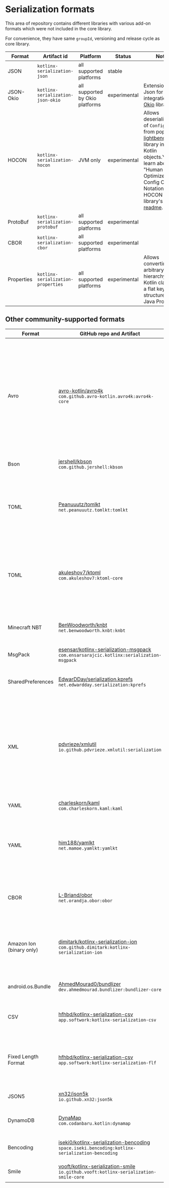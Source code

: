 # Serialization formats

This area of repository contains different libraries with various add-on formats which 
were not included in the core library.

For convenience, they have same `groupId`, versioning and release cycle as core library.

| Format     | Artifact id                        | Platform                        | Status       | Notes                                                                                                                                                                                                                                                                                                        |
|------------|------------------------------------|---------------------------------|--------------|--------------------------------------------------------------------------------------------------------------------------------------------------------------------------------------------------------------------------------------------------------------------------------------------------------------|
| JSON       | `kotlinx-serialization-json`       | all supported platforms         | stable       |                                                                                                                                                                                                                                                                                                              |
| JSON-Okio  | `kotlinx-serialization-json-okio`  | all supported by Okio platforms | experimental | Extensions on Json for integration with [Okio](https://square.github.io/okio/) library.                                                                                                                                                                                                                      |
| HOCON      | `kotlinx-serialization-hocon`      | JVM only                        | experimental | Allows deserialization of `Config` object from popular [lightbend/config](https://github.com/lightbend/config) library into Kotlin objects.You can learn about "Human-Optimized Config Object Notation" or HOCON from library's [readme](https://github.com/lightbend/config#using-hocon-the-json-superset). |
| ProtoBuf   | `kotlinx-serialization-protobuf`   | all supported platforms         | experimental |                                                                                                                                                                                                                                                                                                              |
| CBOR       | `kotlinx-serialization-cbor`       | all supported platforms         | experimental |                                                                                                                                                                                                                                                                                                              |
| Properties | `kotlinx-serialization-properties` | all supported platforms         | experimental | Allows converting arbitrary hierarchy of Kotlin classes to a flat key-value structure à la Java Properties.                                                                                                                                                                                                  |

## Other community-supported formats

| Format                   | GitHub repo and Artifact                                                                                                                                 | Platform                | Notes                                                                                                                                                                                                                                                                                                                                                                                                                                                      |
|--------------------------|----------------------------------------------------------------------------------------------------------------------------------------------------------|-------------------------|------------------------------------------------------------------------------------------------------------------------------------------------------------------------------------------------------------------------------------------------------------------------------------------------------------------------------------------------------------------------------------------------------------------------------------------------------------|
| Avro                     | [avro-kotlin/avro4k](https://github.com/avro-kotlin/avro4k) <br> `com.github.avro-kotlin.avro4k:avro4k-core`                                                                  | JVM only                | This library allows serialization and deserialization of objects to and from [Avro](https://avro.apache.org). It will read and write from Avro binary or json streams or generate Avro Generic Records directly. It will also generate Avro schemas from data classes. The library allows for easy extension and overrides for custom schema formats, compatiblity with schemas defined outside out of the JVM and for types not supported out of the box. |
| Bson                     | [jershell/kbson](https://github.com/jershell/kbson) <br> `com.github.jershell:kbson`                                                                     | JVM only                | Allows serialization and deserialization of objects to and from [BSON](https://docs.mongodb.com/manual/reference/bson-types/).                                                                                                                                                                                                                                                                                                                             |
| TOML                     | [Peanuuutz/tomlkt](https://github.com/Peanuuutz/tomlkt) <br> `net.peanuuutz.tomlkt:tomlkt`                                                               | all supported platforms | Multiplatform encoder and decoder for [TOML](http://toml.io/) 1.0.0 compliant. This library aims to provide similar API to the official JSON format (such as TomlLiteral, TomlTable), while adding TOML specific features (such as @TomlComment, @TomlMultilineString).                                                                                                                                                                                    |
| TOML                     | [akuleshov7/ktoml](https://github.com/akuleshov7/ktoml) <br> `com.akuleshov7:ktoml-core`                                                                 | all supported platforms | Fully Native and Multiplatform Kotlin serialization library for serialization/deserialization of TOML format. This library contains no Java code and no Java dependencies and it implements multiplatform parser, decoder and encoder of TOML.                                                                                                                                                                                                             |
| Minecraft NBT            | [BenWoodworth/knbt](https://github.com/BenWoodworth/knbt) <br> `net.benwoodworth.knbt:knbt`                                                              | all supported platforms | Implements the [NBT format](https://minecraft.wiki/w/NBT_format) for kotlinx.serialization, and provides a type-safe DSL for constructing NBT tags.                                                                                                                                                                                                                                                                                               |
| MsgPack                  | [esensar/kotlinx-serialization-msgpack](https://github.com/esensar/kotlinx-serialization-msgpack) <br> `com.ensarsarajcic.kotlinx:serialization-msgpack` | all supported platforms | Allows serialization and deserialization of objects to and from [MsgPack](https://msgpack.org/).                                                                                                                                                                                                                                                                                                                                                           |
| SharedPreferences        | [EdwarDDay/serialization.kprefs](https://github.com/EdwarDDay/serialization.kprefs) <br> `net.edwardday.serialization:kprefs`                            | Android only            | This library allows serialization and deserialization of objects into and from Android [SharedPreferences](https://developer.android.com/reference/android/content/SharedPreferences).                                                                                                                                                                                                                                                                     |
| XML                      | [pdvrieze/xmlutil](https://github.com/pdvrieze/xmlutil) <br> `io.github.pdvrieze.xmlutil:serialization`                                                  | all supported platforms | This library allows for reading and writing of XML documents with the serialization library. It is multiplatform, providing both a shared parser/writer for xml as well as platform-specific parsers where available. The library is designed to handle existing xml formats that use features that would not be available in other formats such as JSON.                                                                                                  |
| YAML                     | [charleskorn/kaml](https://github.com/charleskorn/kaml) <br> `com.charleskorn.kaml:kaml`                                                                 | all supported platforms       | Allows serialization and deserialization of objects to and from [YAML](http://yaml.org).                                                                                                                                                                                                                                                                                                                                                                   |
| YAML                     | [him188/yamlkt](https://github.com/him188/yamlkt) <br> `net.mamoe.yamlkt:yamlkt`                                                                         | all supported platforms | Allows serialization and deserialization of objects to and from [YAML](http://yaml.org). Basic serial operations have been implemented, but some features such as compound keys and polymorphism are still work in progress.                                                                                                                                                                                                                               |
| CBOR                     | [L-Briand/obor](https://github.com/L-Briand/obor) <br> `net.orandja.obor:obor`                                                                           | JVM, Android            | Allow serialization and deserialization of objects to and from [CBOR](https://cbor.io/). This codec can be used to read and write from Java InputStream and OutputStream.                                                                                                                                                                                                                                                                                  |
| Amazon Ion (binary only) | [dimitark/kotlinx-serialization-ion](https://github.com/dimitark/kotlinx-serialization-ion) <br> `com.github.dimitark:kotlinx-serialization-ion`         | JVM only                | Allow serialization and deserialization of objects to and from [Amazon Ion](https://amzn.github.io/ion-docs/). It stores the data in a flat binary format. Upon destialization, it retains the references between the objects.                                                                                                                                                                                                                             |
| android.os.Bundle        | [AhmedMourad0/bundlizer](https://github.com/AhmedMourad0/bundlizer) <br> `dev.ahmedmourad.bundlizer:bundlizer-core`                                      | Android                 | Allow serialization and deserialization of objects to and from [android.os.Bundle](https://developer.android.com/reference/android/os/Bundle).                                                                                                                                                                                                                                                                                                             |
| CSV                      | [hfhbd/kotlinx-serialization-csv](https://github.com/hfhbd/kotlinx-serialization-csv) <br> `app.softwork:kotlinx-serialization-csv`                      | all supported platforms | Allows serialization and deserialization of CSV files. There are still some limitations (ordered properties).                                                                                                                                                                                                                                                                                                                                              |
| Fixed Length Format      | [hfhbd/kotlinx-serialization-csv](https://github.com/hfhbd/kotlinx-serialization-csv) <br> `app.softwork:kotlinx-serialization-flf`                      | all supported platforms | Allows serialization and deserialization of [Fixed Length Format files](https://www.ibm.com/docs/en/psfa/7.2.1?topic=format-fixed-length-files). Each property must be annotated with `@FixedLength` and there are still some limitations due to missing delimiters.                                                                                                                                                                                       |
| JSON5                    | [xn32/json5k](https://github.com/xn32/json5k) <br> `io.github.xn32:json5k`                                                                               | JVM, Native             | Library for the serialization to and deserialization from [JSON5](https://json5.org) text.                                                                                                                                                                                                                                                                                                                                                                 |
| DynamoDB                 | [DynaMap](https://github.com/codanbaru/dynamap) <br> `com.codanbaru.kotlin:dynamap`                                                                      | JVM                     | Allows serialization and deserialization of objects to and from [AttributeValue](https://sdk.amazonaws.com/kotlin/api/latest/dynamodb/aws.sdk.kotlin.services.dynamodb.model/-attribute-value/index.html) of Amazon [DynamoDB](https://aws.amazon.com/dynamodb/)                                                                                                                                                                                           |
| Bencoding                | [iseki0/kotlinx-serialization-bencoding](https://github.com/iseki0/kotlinx-serialization-bencoding) <br> `space.iseki.bencoding:kotlinx-serialization-bencoding`| JVM, JavaScript  | Allows serialization and deserialization of objects to and from [Bencoding](https://www.bittorrent.org/beps/bep_0003.html#bencoding) of BitTorrent.                                                                                                                                                                                                                                                                                                        |
| Smile                    | [vooft/kotlinx-serialization-smile](https://github.com/vooft/kotlinx-serialization-smile) <br> `io.github.vooft:kotlinx-serialization-smile-core`        | all supported platforms | Allows serialization and deserialization of objects to and from [Smile](https://en.wikipedia.org/wiki/Smile_(data_interchange_format)).                                                                                                                                                                                                                                                                                                                    |

